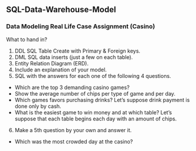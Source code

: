 ##  SQL-Data-Warehouse-Model
### Data Modeling Real Life Case Assignment (Casino)

What to hand in?
1) DDL SQL Table Create with Primary & Foreign keys.
2) DML SQL data inserts (just a few on each table).
3) Entity Relation Diagram (ERD).
4) Include an explanation of your model.
5) SQL with the answers for each one of the following 4 questions.
  * Which are the top 3 demanding casino games?
  * Show the average number of chips per type of game and per day.
  * Which games favors purchasing drinks? Let’s suppose drink payment is done only by cash.
  * What is the easiest game to win money and at which table? Let’s suppose that each table begins each day with an amount of chips.
6) Make a 5th question by your own and answer it.
  * Which was the most crowded day at the casino?
